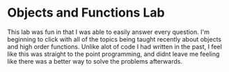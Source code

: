 # Objects and Functions Lab
This lab was fun in that I was able to easily answer every question. I'm beginning to click with all of the topics being taught recently about objects and high order functions. Unlike alot of code I had written in the past, I feel like this was straight to the point programming, and didnt leave me feeling like there was a better way to solve the problems afterwards.
